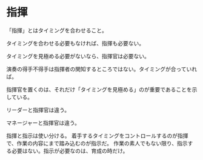 # 指揮

「指揮」とはタイミングを合わせること。

タイミングを合わせる必要もなければ、指揮も必要ない。

タイミングを見極める必要がないなら、指揮官は必要ない。

演奏の得手不得手は指揮者の関知するところではない。タイミングが合っていれば。

指揮官を置くのは、それだけ「タイミングを見極める」のが重要であることを示している。

リーダーと指揮官は違う。

マネージャーと指揮官は違う。

指揮と指示は使い分ける。
着手するタイミングをコントロールするのが指揮で、作業の内容にまで踏み込むのが指示だ。
作業の素人でもない限り、指示する必要はない。指示が必要なのは、育成の時だけ。
